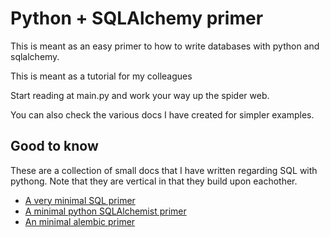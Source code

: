 # Python + SQLAlchemy primer
This is meant as an easy primer to how to write databases with python and sqlalchemy.

This is meant as a tutorial for my colleagues

Start reading at main.py and work your way up the spider web.

You can also check the various docs I have created for simpler examples.
## Good to know
These are a collection of small docs that I have written regarding SQL with pythong. Note that they are vertical in that they build upon eachother.
* [A very minimal SQL primer](docs/SQL.md)
* [A minimal python SQLAlchemist primer](docs/PYSQL.md)
* [An minimal alembic primer](docs/ALEMBIC.md)